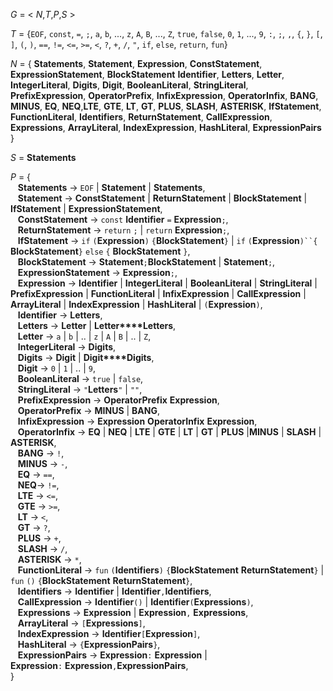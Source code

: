 *G* = < *N*,*T*,*P*,*S* >

*T* = {`EOF`, `const`, `=`, `;`, `a`, `b`, ..., `z`, `A`, `B`, ..., `Z`, `true`, `false`, 
`0`, `1`, ..., `9`, `:`, `;`, `,`, `{`, `}`, `[`, `]`, `(`, `)`, `==`, `!=`,  `<=`,  `>=`,  `<`,
`?`,  `+`,  `/`, `"`, `if`, `else`, `return`, `fun`}


*N* = {
**Statements**, **Statement**, **Expression**, **ConstStatement**, **ExpressionStatement**, **BlockStatement**
**Identifier**, **Letters**, **Letter**, **IntegerLiteral**, **Digits**, **Digit**, **BooleanLiteral**,
**StringLiteral**, **PrefixExpression**, **OperatorPrefix**, **InfixExpression**, **OperatorInfix**, **BANG**,
**MINUS**, **EQ**, **NEQ**,**LTE**, **GTE**, **LT**, **GT**, **PLUS**, **SLASH**, **ASTERISK**, **IfStatement**,
**FunctionLiteral**, **Identifiers**, **ReturnStatement**, **CallExpression**, **Expressions**, **ArrayLiteral**,
**IndexExpression**, **HashLiteral**, **ExpressionPairs** 
}

*S* = ****Statements****

*P* = {  
&nbsp;&nbsp; **Statements** &rarr; `EOF` | **Statement** | **Statements**,  
&nbsp;&nbsp; **Statement** &rarr; **ConstStatement** | **ReturnStatement** | **BlockStatement** | **IfStatement** | **ExpressionStatement**,  
&nbsp;&nbsp; **ConstStatement** &rarr; `const` **Identifier** `=` **Expression**`;`,  
&nbsp;&nbsp; **ReturnStatement** &rarr; `return`&nbsp;`;` | `return` **Expression**`;`,  
&nbsp;&nbsp; **IfStatement** &rarr; `if`&nbsp;`(`**Expression**`)`&nbsp;`{`**BlockStatement**`}` |
`if`&nbsp;`(`**Expression**`)``{` **BlockStatement**`}`&nbsp;`else`&nbsp;`{` **BlockStatement** `}`,  
&nbsp;&nbsp; **BlockStatement** &rarr; **Statement**`;`**BlockStatement** | **Statement**`;`,  
&nbsp;&nbsp; **ExpressionStatement** &rarr; **Expression**`;`,  
&nbsp;&nbsp; **Expression** &rarr; **Identifier** | **IntegerLiteral** | **BooleanLiteral** | **StringLiteral** |
**PrefixExpression** | **FunctionLiteral** | **InfixExpression** | **CallExpression** | **ArrayLiteral** |
**IndexExpression** | **HashLiteral** | `(`**Expression**`)`,  
&nbsp;&nbsp; **Identifier** &rarr; **Letters**,  
&nbsp;&nbsp; **Letters** &rarr; **Letter** | **Letter****Letters**,  
&nbsp;&nbsp; **Letter** &rarr; `a` | `b` | .. | `z` | `A` | `B` | .. | `Z`,  
&nbsp;&nbsp; **IntegerLiteral** &rarr; **Digits**,  
&nbsp;&nbsp; **Digits** &rarr; **Digit** | **Digit****Digits**,  
&nbsp;&nbsp; **Digit** &rarr; `0` | `1` | .. | `9`,  
&nbsp;&nbsp; **BooleanLiteral** &rarr; `true` | `false`,  
&nbsp;&nbsp; **StringLiteral** &rarr; `"`**Letters**`"` | `""`,  
&nbsp;&nbsp; **PrefixExpression** &rarr; **OperatorPrefix** **Expression**,  
&nbsp;&nbsp; **OperatorPrefix** &rarr; **MINUS** | **BANG**,  
&nbsp;&nbsp; **InfixExpression** &rarr; **Expression** **OperatorInfix** **Expression**,  
&nbsp;&nbsp; **OperatorInfix** &rarr; **EQ** | **NEQ** | **LTE** | **GTE** | **LT** | **GT** | **PLUS** |**MINUS** |
**SLASH** | **ASTERISK**,  
&nbsp;&nbsp; **BANG** &rarr; `!`,  
&nbsp;&nbsp; **MINUS** &rarr; `-`,  
&nbsp;&nbsp; **EQ** &rarr; `==`,  
&nbsp;&nbsp; **NEQ**&rarr; `!=`,  
&nbsp;&nbsp; **LTE** &rarr; `<=`,  
&nbsp;&nbsp; **GTE** &rarr; `>=`,  
&nbsp;&nbsp; **LT** &rarr; `<`,  
&nbsp;&nbsp; **GT** &rarr; `?`,  
&nbsp;&nbsp; **PLUS** &rarr; `+`,  
&nbsp;&nbsp; **SLASH** &rarr; `/`,  
&nbsp;&nbsp; **ASTERISK** &rarr; `*`,  
&nbsp;&nbsp; **FunctionLiteral** &rarr; `fun`&nbsp;`(`**Identifiers**`)`&nbsp;`{`**BlockStatement**&nbsp;**ReturnStatement**`}` |
`fun`&nbsp;`()`&nbsp;`{`**BlockStatement**&nbsp;**ReturnStatement**`}`,  
&nbsp;&nbsp; **Identifiers** &rarr; **Identifier** | **Identifier**`,`**Identifiers**,  
&nbsp;&nbsp; **CallExpression** &rarr; **Identifier**`()` | **Identifier**`(`**Expressions**`)`,  
&nbsp;&nbsp; **Expressions** &rarr; **Expression** | **Expression**`,`&nbsp;**Expressions**,  
&nbsp;&nbsp; **ArrayLiteral** &rarr; `[`**Expressions**`]`,  
&nbsp;&nbsp; **IndexExpression** &rarr; **Identifier**`[`**Expression**`]`,  
&nbsp;&nbsp; **HashLiteral** &rarr; `{`**ExpressionPairs**`}`,  
&nbsp;&nbsp; **ExpressionPairs** &rarr; **Expression**`:`&nbsp;**Expression** |
**Expression**`:`&nbsp;**Expression**`,`**ExpressionPairs**,  
}
